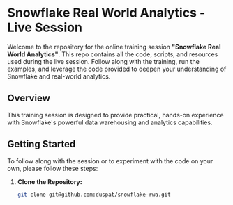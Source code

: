 # Snowflake Real World Analytics - Live Session

Welcome to the repository for the online training session **"Snowflake Real World Analytics"**. This repo contains all the code, scripts, and resources used during the live session. Follow along with the training, run the examples, and leverage the code provided to deepen your understanding of Snowflake and real-world analytics.

## Overview

This training session is designed to provide practical, hands-on experience with Snowflake's powerful data warehousing and analytics capabilities.

## Getting Started

To follow along with the session or to experiment with the code on your own, please follow these steps:

1. **Clone the Repository:**
   ```bash
   git clone git@github.com:duspat/snowflake-rwa.git
